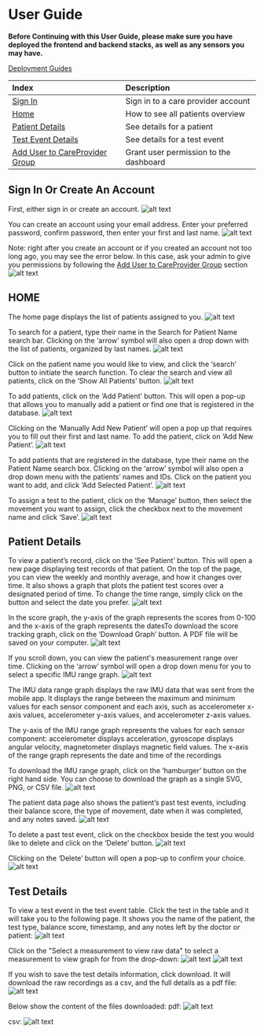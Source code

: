 # User Guide

**Before Continuing with this User Guide, please make sure you have deployed the frontend and backend stacks, as well as any sensors you may have.**

  [Deployment Guides](./DeploymentGuide.md)

| Index                                                                                        | Description                                               |
|:---------------------------------------------------------------------------------------------|:----------------------------------------------------------| 
| [Sign In](#Sign-In)          | Sign in to a care provider account              |
| [Home](Home)                                                            | How to see all patients overview                            |
| [Patient Details](#Patient-Details)                                                                    | See details for a patient                                         |
| [Test Event Details](#Test-Event-Details)  | See details for a test event                        |
| [Add User to CareProvider Group](#Add-User-to-CareProvider-Group)  | Grant user permission to the dashboard                        |


## Sign In Or Create An Account

First, either sign in or create an account.
![alt text](./images/user_guide/signin.PNG)

You can create an account using your email address. Enter your preferred password, confirm password, then enter your first and last name.
![alt text](./images/user_guide/signup.PNG)

Note: right after you create an account or if you created an account not too long ago, you may see the error below. In this case, ask your admin to give you permissions by following the [Add User to CareProvider Group](#Add-User-to-CareProvider-Group) section
![alt text](./images/user_guide/access_denied.PNG)


## HOME

The home page displays the list of patients assigned to you. 
![alt text](./images/user_guide/home.PNG)


To search for a patient, type their name in the Search for Patient Name search bar. Clicking on the ‘arrow’ symbol will also open a drop down with the list of patients, organized by last names. 
![alt text](./images/user_guide/search_patients.PNG)


Click on the patient name you would like to view, and click the ‘search’ button to initiate the search function. To clear the search and view all patients, click on the ‘Show All Patients’ button.
![alt text](./images/user_guide/home.PNG)


To add patients, click on the ‘Add Patient’ button. This will open a pop-up that allows you to manually add a patient or find one that is registered in the database.
![alt text](./images/user_guide/search_careprovider_patients.png)


Clicking on the ‘Manually Add New Patient’ will open a pop up that requires you to fill out their first and last name. To add the patient, click on ‘Add New Patient’.
![alt text](./images/user_guide/add_manual_patient.PNG)

To add patients that are registered in the database, type their name on the Patient Name search box. Clicking on the ‘arrow’ symbol will also open a drop down menu with the patients’ names and IDs. Click on the patient you want to add, and click ‘Add Selected Patient’.
![alt text](./images/user_guide/search_patients.PNG)


To assign a test to the patient, click on the ‘Manage’ button, then select the movement you want to assign, click the checkbox next to the movement name and click ‘Save’.
![alt text](./images/user_guide/assign_test.PNG)


## Patient Details

To view a patient’s record, click on the ‘See Patient’ button. This will open a new page displaying test records of that patient. On the top of the page, you can view the weekly and monthly average, and how it changes over time. It also shows a graph that plots the patient test scores over a designated period of time. To change the time range, simply click on the button and select the date you prefer. 
![alt text](./images/user_guide/patient_details.PNG)

In the score graph, the  y-axis of the graph represents the scores from 0-100 and the x-axis of the graph represents the datesTo download the score tracking graph, click on the ‘Download Graph’ button. A PDF file will be saved on your computer.
![alt text](./images/user_guide/score_graph.PNG)

If you scroll down, you can view the patient's measurement range over time. Clicking on the ‘arrow’ symbol will open a drop down menu for you to select a specific IMU range graph.
![alt text](./images/user_guide/range_graph.PNG)



The IMU data range graph displays the raw IMU data that was sent from the mobile app. It displays the range between the maximum and minimum values for each sensor component and each axis, such as accelerometer x-axis values, accelerometer y-axis values, and accelerometer z-axis values.

The y-axis of the IMU range graph represents the values for each sensor component:
accelerometer displays acceleration, gyroscope displays angular velocity, magnetometer displays magnetic field values. The x-axis of the range graph represents the date and time of the recordings


To download the IMU range graph, click on the ‘hamburger’ button on the right hand side. You can choose to download the graph as a single SVG, PNG, or CSV file.
![alt text](./images/user_guide/range_graph_download.PNG)


The patient data page also shows the patient’s past test events, including their balance score, the type of movement, date when it was completed, and any notes saved. 
![alt text](./images/user_guide/events_table.PNG)


To delete a past test event, click on the checkbox beside the test you would like to delete and click on the ‘Delete’ button.
![alt text](./images/user_guide/delete_testevent.PNG)



Clicking on the ‘Delete’ button will open a pop-up to confirm your choice.
![alt text](./images/user_guide/confirm_delete.PNG)

## Test Details

To view a test event in the test event table. Click the test in the table and it will take you to the following page. It shows you the name of the patient, the test type, balance score, timestamp, and any notes left by the doctor or patient:
![alt text](./images/user_guide/test_event_details.PNG)

Click on the "Select a measurement to view raw data" to select a measurement to view graph for from the drop-down:
![alt text](./images/user_guide/measurement_select.PNG)
![alt text](./images/user_guide/9_measurements.PNG)


If you wish to save the test details information, click download. It will download the raw recordings as a csv, and the full details as a pdf file:
![alt text](./images/user_guide/browser_download.PNG)

Below show the content of the files downloaded:
pdf:
![alt text](./images/user_guide/download_pdf.PNG)

csv:
![alt text](./images/user_guide/download_csv.PNG)
